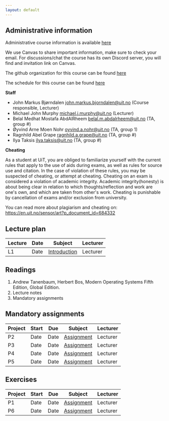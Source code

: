 ```yaml
---
layout: default
---
```


## Administrative information

Administrative course information is available [here](https://sa.uit.no/utdanning/emner/emne?p_document_id=822456)

We use Canvas to share important information, make sure to check your email. For discussions/chat the course has its own Discord server, you will find and invitation link on Canvas.

The github organization for this course can be found [here](https://github.com/uit-inf-2201-s24)

The schedule for this course can be found [here](https://timeplan.uit.no/emne_timeplan.php?sem=24v&module[]=INF-2201-1#week-52)

**Staff**

* John Markus Bjørndalen <john.markus.bjorndalen@uit.no> (Course responsible, Lecturer)
* Michael John Murphy <michael.j.murphy@uit.no> (Lecturer)
* Belal Medhat Mostafa AbdAlRheem <belal.m.abdalrheem@uit.no> (TA, group #)
* Øyvind Arne Moen Nohr <oyvind.a.nohr@uit.no> (TA, group 1)
* Ragnhild Abel Grape <ragnhild.a.grape@uit.no> (TA, group #)
* Ilya Taksis <ilya.taksis@uit.no> (TA, group #)

**Cheating**

As a student at UiT, you are obliged to familiarize yourself with the current rules that apply to the use of aids during exams, as well as rules for source use and citation. In the case of violation of these rules, you may be suspected of cheating, or attempt at cheating. Cheating on an exam is considered a violation of academic integrity. Academic integrity(honesty) is about being clear in relation to which thoughts/reflection and work are one's own, and which are taken from other's work. Cheating is punishable by cancellation of exams and/or exclusion from university.

You can read more about plagiarism and cheating on: https://en.uit.no/sensor/art?p_document_id=684332

## Lecture plan

| Lecture   	| Date		    | Subject	  | Lecturer |
|-----------|-----------|-----------|----------|
| L1  | Date | [Introduction](lectures/01-introduction.pptx) | Lecturer |

## Readings

1. Andrew Tanenbaum, Herbert Bos, Modern Operating Systems Fifth Edition, Global Edition.
2. Lecture notes
3. Mandatory assignments

## Mandatory assignments

| Project |	Start      | Due     | Subject | Lecturer |
|---------|------------|---------|----------|---------|
| P2 	    | Date       | Date     | [Assignment](URL) | Lecturer
| P3 	    | Date       | Date     | [Assignment](URL) | Lecturer
| P4 	    | Date       | Date     | [Assignment](URL) | Lecturer
| P5 	    | Date       | Date     | [Assignment](URL) | Lecturer

## Exercises
| Project | Start | Due  | Subject           | Lecturer |
| ------- | ----- | ---- | ----------------- | -------- |
| P1 	    | Date       | Date     | [Assignment](URL) | Lecturer
| P6 	    | Date       | Date     | [Assignment](URL) | Lecturer
